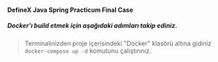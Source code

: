 #### DefineX Java Spring Practicum Final Case
##### Docker'ı build etmek için aşağıdaki adımları takip ediniz.
> Terminalinizden proje içerisindeki "Docker" klasörü altına gidiniz <br>
`docker-compose up -d` komutunu çalıştırınız.